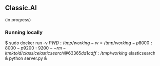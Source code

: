 ## Classic.AI
(in progress)

### Running locally

$ sudo docker run -v $PWD:/tmp/working -w=/tmp/working -p 8000:8000 -p 9200:9200 --rm -it mktoid/classic
elasticsearch@63365dd1cdff:/tmp/working$ elasticsearch & python server.py &

